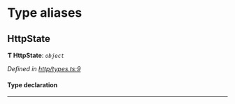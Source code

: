 

# Type aliases

<a id="httpstate"></a>

##  HttpState

**Ƭ HttpState**: *`object`*

*Defined in [http/types.ts:9](https://github.com/polkadot-js/api/blob/69f6850/packages/rpc-provider/src/http/types.ts#L9)*

#### Type declaration

___

